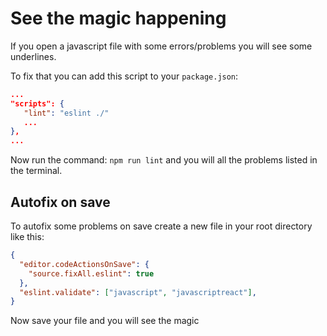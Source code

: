 # See the magic happening

If you open a javascript file with some errors/problems you will see some underlines.

To fix that you can add this script to your `package.json`:

```json {3} title="package.json"
...
"scripts": {
   "lint": "eslint ./"
   ...
},
...
```

Now run the command: `npm run lint` and you will all the problems listed in the terminal.

## Autofix on save

To autofix some problems on save create a new file in your root directory like this:

```json title=".vscode/settings.json" showLineNumbers
{
  "editor.codeActionsOnSave": {
    "source.fixAll.eslint": true
  },
  "eslint.validate": ["javascript", "javascriptreact"],
}
```

Now save your file and you will see the magic
